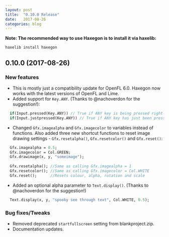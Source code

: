 ```yaml
---
layout: post
title:  "0.10.0 Release"
date:   2017-08-26
categories: blog
---
```


**Note: The recommended way to use Haxegon is to install it via haxelib:**

`haxelib install haxegon`

0.10.0 (2017-08-26)
------------------
### New features
* This is mostly just a compatibility update for OpenFL 6.0. Haxegon now works with the latest versions of OpenFL and Lime.
* Added support for `Key.ANY`.  (Thanks to @nachoverdon for the suggestion!):
``` haxe
  if(Input.pressed(Key.ANY)) // True if ANY key is being pressed right now
  if(Input.justpressed(Key.ANY)) // True if ANY key has just been pressed
```
* Changed `Gfx.imagealpha` and `Gfx.imagecolor` to variables instead of functions. Also added three new shortcut functions to reset image drawing settings - `Gfx.resetalpha()`, `Gfx.resetcolor()` and `Gfx.reset()`:
``` haxe
  Gfx.imagealpha = 0.5;
  Gfx.imagecolor = Col.GREEN;
  Gfx.drawimage(x, y, "someimage");
  
  Gfx.resetalpha(); //Same as calling Gfx.imagealpha = 1
  Gfx.resetcolor(); //Same as calling Gfx.imagecolor = Col.WHITE
  Gfx.reset();      //Resets colour, alpha, rotation and scale
```
* Added an optional alpha parameter to `Text.display()`. (Thanks to @nachoverdon for the suggestion!)
``` haxe
  Text.display(x, y, "spooky see through text", Col.WHITE, 0.5);
```

### Bug fixes/Tweaks
* Removed deprecated `startfullscreen` setting from blankproject.zip.
* Documentation updates.